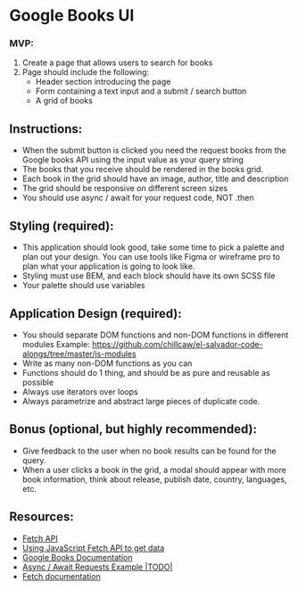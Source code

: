 # Google Books UI

### MVP:

1. Create a page that allows users to search for books
1. Page should include the following:
    - Header section introducing the page
    - Form containing a text input and a submit / search button
    - A grid of books

## Instructions:

-   When the submit button is clicked you need the request books from the
    Google books API using the input value as your query string
-   The books that you receive should be rendered in the books grid.
-   Each book in the grid should have an image, author, title and description
-   The grid should be responsive on different screen sizes
-   You should use async / await for your request code, NOT .then

## Styling (required):

-   This application should look good, take some time to pick a palette and
    plan out your design. You can use tools like Figma or wireframe pro to
    plan what your application is going to look like.
-   Styling must use BEM, and each block should have its own SCSS file
-   Your palette should use variables

## Application Design (required):

-   You should separate DOM functions and non-DOM functions in different modules
    Example: https://github.com/chillcaw/el-salvador-code-alongs/tree/master/js-modules
-   Write as many non-DOM functions as you can
-   Functions should do 1 thing, and should be as pure and reusable as possible
-   Always use iterators over loops
-   Always parametrize and abstract large pieces of duplicate code.

## Bonus (optional, but highly recommended):

-   Give feedback to the user when no book results can be found for the query.
-   When a user clicks a book in the grid, a modal should appear with more
    book information, think about release, publish date, country, languages,
    etc.

## Resources:

-   [Fetch API](https://developer.mozilla.org/en-US/docs/Web/API/Fetch_API)
-   [Using JavaScript Fetch API to get data](https://www.digitalocean.com/community/tutorials/how-to-use-the-javascript-fetch-api-to-get-data)
-   [Google Books Documentation](https://developers.google.com/books/docs/v1/reference/volumes/list)
-   [Async / Await Requests Example |TODO|]()
-   [Fetch documentation](https://www.w3schools.com/js/js_api_fetch.asp)
